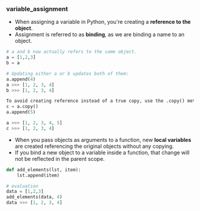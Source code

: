 ### variable_assignment
- When assigning a variable in Python, you're creating a **reference to the object**.
- Assignment is referred to as **binding**, as we are binding a name to an object.
```py
# a and b now actually refers to the same object. 
a = [1,2,3]
b = a

# Updating either a or b updates both of them:
a.append(4)
a >>> [1, 2, 3, 4]
b >>> [1, 2, 3, 4]

To avoid creating reference instead of a true copy, use the .copy() method.
c = a.copy()
a.append(5)

a >>> [1, 2, 3, 4, 5]
c >>> [1, 2, 3, 4]
```
- When you pass objects as arguments to a function, new **local variables** are created referencing the original objects without any copying.
- If you bind a new object to a variable inside a function, that change will not be reflected in the parent scope.
```py
def add_elements(lst, item):
    lst.append(item)

# evaluation
data = [1,2,3]
add_elements(data, 4)
data >>> [1, 2, 3, 4]
```
